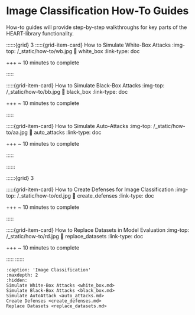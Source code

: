 Image Classification How-To Guides
=============

How-to guides will provide step-by-step walkthroughs for key parts of the HEART-library functionality.

::::::{grid} 3
:::::{grid-item-card} How to Simulate White-Box Attacks
:img-top: /_static/how-to/wb.jpg
:link: white_box
:link-type: doc

+++
~ 10 minutes to complete

:::::

:::::{grid-item-card} How to Simulate Black-Box Attacks
:img-top: /_static/how-to/bb.jpg
:link: black_box
:link-type: doc

+++
~ 10 minutes to complete

:::::

:::::{grid-item-card} How to Simulate Auto-Attacks
:img-top: /_static/how-to/aa.jpg
:link: auto_attacks
:link-type: doc

+++
~ 10 minutes to complete

:::::

::::::

::::::{grid} 3

:::::{grid-item-card} How to Create Defenses for Image Classification
:img-top: /_static/how-to/cd.jpg
:link: create_defenses
:link-type: doc

+++
~ 10 minutes to complete

:::::

:::::{grid-item-card} How to Replace Datasets in Model Evaluation
:img-top: /_static/how-to/rd.jpg
:link: replace_datasets
:link-type: doc

+++
~ 10 minutes to complete

:::::
::::::

```{toctree}
:caption: 'Image Classification'
:maxdepth: 2
:hidden:
Simulate White-Box Attacks <white_box.md>
Simulate Black-Box Attacks <black_box.md>
Simulate AutoAttack <auto_attacks.md>
Create Defenses <create_defenses.md>
Replace Datasets <replace_datasets.md>
```

